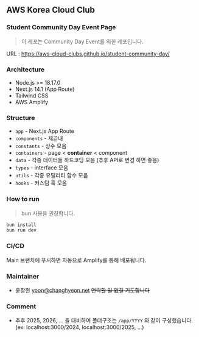 ## AWS Korea Cloud Club
### Student Community Day Event Page
> 이 레포는 Community Day Event를 위한 레포입니다.
 
URL : https://aws-cloud-clubs.github.io/student-community-day/ 

### Architecture
- Node.js >= 18.17.0
- Next.js 14.1 (App Route)
- Tailwind CSS
- AWS Amplify

### Structure
- `app` - Next.js App Route
- `components` - 제곧내
- `constants` - 상수 모음
- `containers` - page < **container** < component
- `data` - 각종 데이터들 하드코딩 모음 (추후 API로 변경 하면 좋음)
- `types` - interface 모음
- `utils` - 각종 유틸리티 함수 모음
- `hooks` - 커스텀 훅 모음

### How to run
> bun 사용을 권장합니다.
```bash
bun install
bun run dev
```

### CI/CD
Main 브랜치에 푸시하면 자동으로 Amplify를 통해 배포됩니다.


### Maintainer
- 윤창현 [yoon@changhyeon.net](mailto:yoon@changhyeon.net) ~~연락할 일 없길 기도합니다~~


### Comment
- 추후 2025, 2026, ... 을 대비하여 폴더구조는 `/app/YYYY` 와 같이 구성했습니다. (ex: localhost:3000/2024, localhost:3000/2025, ...)
